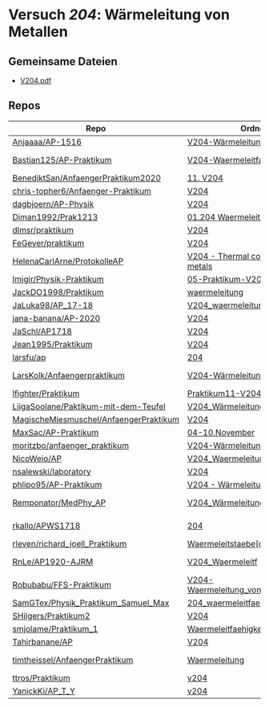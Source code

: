 # Versuch *204*: Wärmeleitung von Metallen

## Gemeinsame Dateien
- [V204.pdf](https://docs.google.com/viewer?url=https://raw.githubusercontent.com/nsalewski/laboratory/master/V204/V204.pdf)

## Repos

|                                          Repo                                          |                                                                    Ordner                                                                     |                                                                                                                                                                             PDFs                                                                                                                                                                              |
|----------------------------------------------------------------------------------------|-----------------------------------------------------------------------------------------------------------------------------------------------|---------------------------------------------------------------------------------------------------------------------------------------------------------------------------------------------------------------------------------------------------------------------------------------------------------------------------------------------------------------|
|[Anjaaaa/AP-1516](../repo/Anjaaaa/AP-1516)                                              |[V204-Wärmeleitung](https://github.com/Anjaaaa/AP-1516/tree/master/V204-W%C3%A4rmeleitung)                                                     |[Protokoll.pdf](https://docs.google.com/viewer?url=https://raw.githubusercontent.com/Anjaaaa/AP-1516/master/V204-W%C3%A4rmeleitung/Protokoll.pdf)                                                                                                                                                                                                              |
|[Bastian125/AP-Praktikum](../repo/Bastian125/AP-Praktikum)                              |[V204-Waermeleitfaehigkeit](https://github.com/Bastian125/AP-Praktikum/tree/master/V204-Waermeleitfaehigkeit)                                  |[204 - Wärmeleitfähigkeit.pdf](https://docs.google.com/viewer?url=https://raw.githubusercontent.com/Bastian125/AP-Praktikum/master/Versuche/204%20-%20W%C3%A4rmeleitf%C3%A4higkeit.pdf)                                                                                                                                                                        |
|[BenediktSan/AnfaengerPraktikum2020](../repo/BenediktSan/AnfaengerPraktikum2020)        |[11. V204](https://github.com/BenediktSan/AnfaengerPraktikum2020/tree/main/Versuche%20Semester%20IV/11.%20V204)                                |[V204.pdf](https://docs.google.com/viewer?url=https://raw.githubusercontent.com/BenediktSan/AnfaengerPraktikum2020/main/Versuche%20Semester%20IV/11.%20V204/V204.pdf)                                                                                                                                                                                          |
|[chris-topher6/Anfaenger-Praktikum](../repo/chris-topher6/Anfaenger-Praktikum)          |[V204](https://github.com/chris-topher6/Anfaenger-Praktikum/tree/master/V204)                                                                  |–                                                                                                                                                                                                                                                                                                                                                              |
|[dagbjoern/AP-Physik](../repo/dagbjoern/AP-Physik)                                      |[V204](https://github.com/dagbjoern/AP-Physik/tree/master/V204)                                                                                |[main.pdf](https://docs.google.com/viewer?url=https://raw.githubusercontent.com/dagbjoern/AP-Physik/master/V204/main.pdf)                                                                                                                                                                                                                                      |
|[Diman1992/Prak1213](../repo/Diman1992/Prak1213)                                        |[01.204 Waermeleitung Metalle](https://github.com/Diman1992/Prak1213/tree/master/01.204%20Waermeleitung%20Metalle)                             |–                                                                                                                                                                                                                                                                                                                                                              |
|[dlmsr/praktikum](../repo/dlmsr/praktikum)                                              |[V204](https://github.com/dlmsr/praktikum/tree/master/V204)                                                                                    |–                                                                                                                                                                                                                                                                                                                                                              |
|[FeGeyer/praktikum](../repo/FeGeyer/praktikum)                                          |[V204](https://github.com/FeGeyer/praktikum/tree/master/3_Semester/V204)                                                                       |[V204.pdf](https://docs.google.com/viewer?url=https://raw.githubusercontent.com/FeGeyer/praktikum/master/3_Semester/PDF%20Dateien/V204.pdf)                                                                                                                                                                                                                    |
|[HelenaCarlArne/ProtokolleAP](../repo/HelenaCarlArne/ProtokolleAP)                      |[V204 - Thermal conduction in metals](https://github.com/HelenaCarlArne/ProtokolleAP/tree/master/V204%20-%20Thermal%20conduction%20in%20metals)|–                                                                                                                                                                                                                                                                                                                                                              |
|[Imigir/Physik-Praktikum](../repo/Imigir/Physik-Praktikum)                              |[05-Praktikum-V204](https://github.com/Imigir/Physik-Praktikum/tree/master/05-Praktikum-V204)                                                  |–                                                                                                                                                                                                                                                                                                                                                              |
|[JackDO1998/Praktikum](../repo/JackDO1998/Praktikum)                                    |[waermeleitung](https://github.com/JackDO1998/Praktikum/tree/main/waermeleitung)                                                               |[main.pdf](https://docs.google.com/viewer?url=https://raw.githubusercontent.com/JackDO1998/Praktikum/main/waermeleitung/main.pdf)                                                                                                                                                                                                                              |
|[JaLuka98/AP_17-18](../repo/JaLuka98/AP_17-18)                                          |[V204_waermeleitung_von_metallen](https://github.com/JaLuka98/AP_17-18/tree/master/V204_waermeleitung_von_metallen)                            |–                                                                                                                                                                                                                                                                                                                                                              |
|[jana-banana/AP-2020](../repo/jana-banana/AP-2020)                                      |[V204](https://github.com/jana-banana/AP-2020/tree/main/we%20did%20that/V204)                                                                  |–                                                                                                                                                                                                                                                                                                                                                              |
|[JaSchl/AP1718](../repo/JaSchl/AP1718)                                                  |[V204](https://github.com/JaSchl/AP1718/tree/master/V204)                                                                                      |–                                                                                                                                                                                                                                                                                                                                                              |
|[Jean1995/Praktikum](../repo/Jean1995/Praktikum)                                        |[V204](https://github.com/Jean1995/Praktikum/tree/master/V204)                                                                                 |[V204.pdf](https://docs.google.com/viewer?url=https://raw.githubusercontent.com/Jean1995/Praktikum/master/Protokolle_Fertig/V204.pdf)                                                                                                                                                                                                                          |
|[larsfu/ap](../repo/larsfu/ap)                                                          |[204](https://github.com/larsfu/ap/tree/master/204)                                                                                            |–                                                                                                                                                                                                                                                                                                                                                              |
|[LarsKolk/Anfaengerpraktikum](../repo/LarsKolk/Anfaengerpraktikum)                      |[V204-Wärmeleitung von Metallen](https://github.com/LarsKolk/Anfaengerpraktikum/tree/master/V204-W%C3%A4rmeleitung%20von%20Metallen)           |[V204_alt.pdf](https://docs.google.com/viewer?url=https://raw.githubusercontent.com/LarsKolk/Anfaengerpraktikum/master/V204-W%C3%A4rmeleitung%20von%20Metallen/V204_alt.pdf)<br/>[V204_alt2.pdf](https://docs.google.com/viewer?url=https://raw.githubusercontent.com/LarsKolk/Anfaengerpraktikum/master/V204-W%C3%A4rmeleitung%20von%20Metallen/V204_alt2.pdf)|
|[lfighter/Praktikum](../repo/lfighter/Praktikum)                                        |[Praktikum11-V204](https://github.com/lfighter/Praktikum/tree/master/Praktikum11-V204)                                                         |–                                                                                                                                                                                                                                                                                                                                                              |
|[LiigaSoolane/Paktikum-mit-dem-Teufel](../repo/LiigaSoolane/Paktikum-mit-dem-Teufel)    |[V204_Wärmeleitung](https://github.com/LiigaSoolane/Paktikum-mit-dem-Teufel/tree/main/V204_W%C3%A4rmeleitung)                                  |–                                                                                                                                                                                                                                                                                                                                                              |
|[MagischeMiesmuschel/AnfaengerPraktikum](../repo/MagischeMiesmuschel/AnfaengerPraktikum)|[V204](https://github.com/MagischeMiesmuschel/AnfaengerPraktikum/tree/master/V204)                                                             |–                                                                                                                                                                                                                                                                                                                                                              |
|[MaxSac/AP-Praktikum](../repo/MaxSac/AP-Praktikum)                                      |[04-10.November](https://github.com/MaxSac/AP-Praktikum/tree/master/04-10.November)                                                            |[main.pdf](https://docs.google.com/viewer?url=https://raw.githubusercontent.com/MaxSac/AP-Praktikum/master/04-10.November/build/main.pdf)                                                                                                                                                                                                                      |
|[moritzbo/anfaenger_praktikum](../repo/moritzbo/anfaenger_praktikum)                    |[V204-Wärmeleitung](https://github.com/moritzbo/anfaenger_praktikum/tree/main/V204-W%C3%A4rmeleitung)                                          |–                                                                                                                                                                                                                                                                                                                                                              |
|[NicoWeio/AP](../repo/NicoWeio/AP)                                                      |[V204_Waermeleitung](https://github.com/NicoWeio/AP/tree/gh-pages/V204_Waermeleitung)                                                          |[main.pdf](https://docs.google.com/viewer?url=https://raw.githubusercontent.com/NicoWeio/AP/gh-pages/V204_Waermeleitung/build/main.pdf)                                                                                                                                                                                                                        |
|[nsalewski/laboratory](../repo/nsalewski/laboratory)                                    |[V204](https://github.com/nsalewski/laboratory/tree/master/V204)                                                                               |–                                                                                                                                                                                                                                                                                                                                                              |
|[phlipo95/AP-Praktikum](../repo/phlipo95/AP-Praktikum)                                  |[V204 - Wärmeleitung von Metallen](https://github.com/phlipo95/AP-Praktikum/tree/master/V204%20-%20W%C3%A4rmeleitung%20von%20Metallen)         |–                                                                                                                                                                                                                                                                                                                                                              |
|[Remponator/MedPhy_AP](../repo/Remponator/MedPhy_AP)                                    |[V204_WärmeleitungVonMetallen](https://github.com/Remponator/MedPhy_AP/tree/master/V204_W%C3%A4rmeleitungVonMetallen)                          |[Main.pdf](https://docs.google.com/viewer?url=https://raw.githubusercontent.com/Remponator/MedPhy_AP/master/V204_W%C3%A4rmeleitungVonMetallen/Main.pdf)<br/>[Main_fertig.pdf](https://docs.google.com/viewer?url=https://raw.githubusercontent.com/Remponator/MedPhy_AP/master/V204_W%C3%A4rmeleitungVonMetallen/Main_fertig.pdf)                              |
|[rkallo/APWS1718](../repo/rkallo/APWS1718)                                              |[204](https://github.com/rkallo/APWS1718/tree/master/204)                                                                                      |[V204.pdf](https://docs.google.com/viewer?url=https://raw.githubusercontent.com/rkallo/APWS1718/master/204/V204.pdf)<br/>[V204korrektur.pdf](https://docs.google.com/viewer?url=https://raw.githubusercontent.com/rkallo/APWS1718/master/204/V204korrektur.pdf)                                                                                                |
|[rleven/richard_joell_Praktikum](../repo/rleven/richard_joell_Praktikum)                |[Waermeleitstaebe[done]](https://github.com/rleven/richard_joell_Praktikum/tree/master/Waermeleitstaebe%5Bdone%5D)                             |–                                                                                                                                                                                                                                                                                                                                                              |
|[RnLe/AP1920-AJRM](../repo/RnLe/AP1920-AJRM)                                            |[V204_Waermeleitf](https://github.com/RnLe/AP1920-AJRM/tree/master/V204_Waermeleitf)                                                           |[V204 Wärmeleitfähigkeit.pdf](https://docs.google.com/viewer?url=https://raw.githubusercontent.com/RnLe/AP1920-AJRM/master/V204_Waermeleitf/V204%20W%C3%A4rmeleitf%C3%A4higkeit.pdf)                                                                                                                                                                           |
|[Robubabu/FFS-Praktikum](../repo/Robubabu/FFS-Praktikum)                                |[V204-Waermeleitung_von_Metallen](https://github.com/Robubabu/FFS-Praktikum/tree/master/V204-Waermeleitung_von_Metallen)                       |[V204.pdf](https://docs.google.com/viewer?url=https://raw.githubusercontent.com/Robubabu/FFS-Praktikum/master/Versuchs_pdfs/WS/V204.pdf)                                                                                                                                                                                                                       |
|[SamGTex/Physik_Praktikum_Samuel_Max](../repo/SamGTex/Physik_Praktikum_Samuel_Max)      |[204_waermeleitfaehigkeit](https://github.com/SamGTex/Physik_Praktikum_Samuel_Max/tree/master/204_waermeleitfaehigkeit)                        |–                                                                                                                                                                                                                                                                                                                                                              |
|[SHilgers/Praktikum2](../repo/SHilgers/Praktikum2)                                      |[V204](https://github.com/SHilgers/Praktikum2/tree/master/V204)                                                                                |–                                                                                                                                                                                                                                                                                                                                                              |
|[smjolame/Praktikum_1](../repo/smjolame/Praktikum_1)                                    |[Waermeleitfaehigkeit_204](https://github.com/smjolame/Praktikum_1/tree/master/Waermeleitfaehigkeit_204)                                       |–                                                                                                                                                                                                                                                                                                                                                              |
|[Tahirbanane/AP](../repo/Tahirbanane/AP)                                                |[V204](https://github.com/Tahirbanane/AP/tree/main/V204)                                                                                       |–                                                                                                                                                                                                                                                                                                                                                              |
|[timtheissel/AnfaengerPraktikum](../repo/timtheissel/AnfaengerPraktikum)                |[Waermeleitung](https://github.com/timtheissel/AnfaengerPraktikum/tree/main/Waermeleitung)                                                     |[V204.1.pdf](https://docs.google.com/viewer?url=https://raw.githubusercontent.com/timtheissel/AnfaengerPraktikum/main/Waermeleitung/V204.1.pdf)<br/>[V204.pdf](https://docs.google.com/viewer?url=https://raw.githubusercontent.com/timtheissel/AnfaengerPraktikum/main/Waermeleitung/V204.pdf)                                                                |
|[ttros/Praktikum](../repo/ttros/Praktikum)                                              |[v204](https://github.com/ttros/Praktikum/tree/main/Protokolle/v204)                                                                           |–                                                                                                                                                                                                                                                                                                                                                              |
|[YanickKi/AP_T_Y](../repo/YanickKi/AP_T_Y)                                              |[v204](https://github.com/YanickKi/AP_T_Y/tree/main/v204)                                                                                      |–                                                                                                                                                                                                                                                                                                                                                              |
